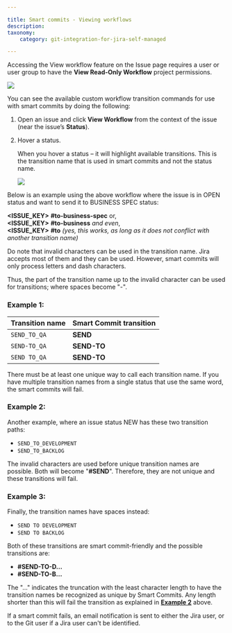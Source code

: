 ```yaml
---

title: Smart commits - Viewing workflows
description:
taxonomy:
    category: git-integration-for-jira-self-managed

---
```


<div class="bbb-callout bbb--alert">
    <div class="irow">
    <div class="ilogobox">
        <span class="logoimg"></span>
    </div>
    <div class="imsgbox">
        Accessing the View workflow feature on the Issue page requires a user or user group to have the <b>View Read-Only Workflow</b> project permissions.
    </div>
    </div>
</div>


![](https://bigbrassband.atlassian.net/wiki/download/attachments/1930398494/gitserver-issue-page-view-workflow-sel.png?version=1&modificationDate=1630642891465&cacheVersion=1&api=v2)

You can see the available custom workflow transition commands for use with smart commits by doing the following:

1.  Open an issue and click **View Workflow** from the context of the issue (near the issue’s **Status**).

2.  Hover a status.

    When you hover a status – it will highlight available transitions. This is the transition name that is used in smart commits and not the status name.

    ![](https://bigbrassband.atlassian.net/wiki/download/attachments/1930398494/jira-workflow-hover(c).png?version=1&modificationDate=1630642891722&cacheVersion=1&api=v2)

Below is an example using the above workflow where the issue is in OPEN status and want to send it to BUSINESS SPEC status:

**<ISSUE\_KEY>** **#to-business-spec** or,<br>
**<ISSUE\_KEY>** **#to-business** _and even_,<br>
**<ISSUE\_KEY>** **#to** _(yes, this works, as long as it does not conflict with another transition name)_

Do note that invalid characters can be used in the transition name. Jira accepts most of them and they can be used. However, smart commits will only process letters and dash characters.

Thus, the part of the transition name up to the invalid character can be used for transitions; where spaces become "-".

### Example 1:

| Transition name | Smart Commit transition |
|:----------------|:------------------------|
| `SEND_TO_QA`    | **SEND**                |
| `SEND-TO_QA`    | **SEND-TO**             |
| `SEND TO_QA`    | **SEND-TO**             |

There must be at least one unique way to call each transition name. If you have multiple transition names from a single status that use the same word, the smart commits will fail.

### Example 2:

Another example, where an issue status NEW has these two transition paths:

*   `SEND_TO_DEVELOPMENT`
*   `SEND_TO_BACKLOG`
    
The invalid characters are used before unique transition names are possible. Both will become "**#SEND**". Therefore, they are not unique and these transitions will fail.

### Example 3:

Finally, the transition names have spaces instead:

*  `SEND TO DEVELOPMENT`
*  `SEND TO BACKLOG`

Both of these transitions are smart commit-friendly and the possible transitions are:

*   **#SEND-TO-D...**
*   **#SEND-TO-B...**

The "..." indicates the truncation with the least character length to have the transition names be recognized as unique by Smart Commits. Any length shorter than this will fail the transition as explained in [**Example 2**](#example-2) above.

<div class="bbb-callout bbb--info">
    <div class="irow">
    <div class="ilogobox">
        <span class="logoimg"></span>
    </div>
    <div class="imsgbox">
        If a smart commit fails, an email notification is sent to either the Jira user, or to the Git user if a Jira user can't be identified.
    </div>
    </div>
</div>

